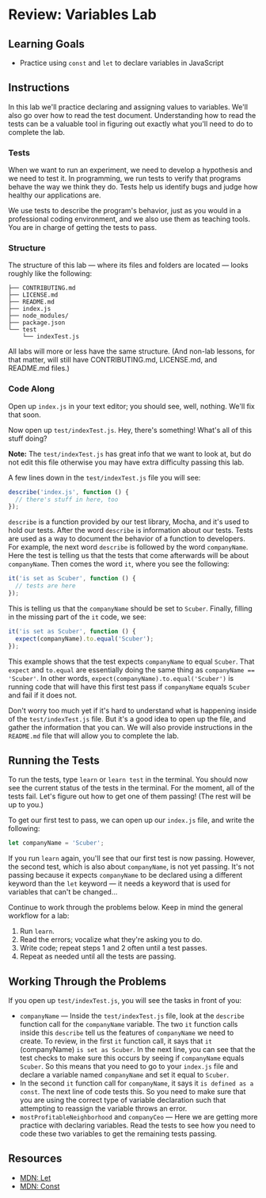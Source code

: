 # Review: Variables Lab  

## Learning Goals

- Practice using `const` and `let` to declare variables in JavaScript

## Instructions

In this lab we'll practice declaring and assigning values to variables. We'll
also go over how to read the test document. Understanding how to read the tests
can be a valuable tool in figuring out exactly what you'll need to do to
complete the lab.

### Tests

When we want to run an experiment, we need to develop a hypothesis and we need
to test it. In programming, we run tests to verify that programs behave the way
we think they do. Tests help us identify bugs and judge how healthy our
applications are.

We use tests to describe the program's behavior, just as you would in a
professional coding environment, and we also use them as teaching tools. You are
in charge of getting the tests to pass.

### Structure

The structure of this lab — where its files and folders are located
— looks roughly like the following:

``` text
├── CONTRIBUTING.md
├── LICENSE.md
├── README.md
├── index.js
├── node_modules/
├── package.json
└── test
    └── indexTest.js
```

All labs will more or less have the same structure. (And non-lab lessons, for
that matter, will still have CONTRIBUTING.md, LICENSE.md, and README.md files.)

### Code Along

Open up `index.js` in your text editor; you should see, well, nothing. We'll fix 
that soon.

Now open up `test/indexTest.js`. Hey, there's something! What's all of this
stuff doing?

**Note:** The `test/indexTest.js` has great info that we want to look at, but do
not edit this file otherwise you may have extra difficulty passing this lab.

A few lines down in the `test/indexTest.js` file you will see:

```js
describe('index.js', function () {
  // there's stuff in here, too
});
```

`describe` is a function provided by our test library, Mocha, and it's used to
hold our tests. After the word `describe` is information about our tests. Tests
are used as a way to document the behavior of a function to developers. For
example, the next word `describe` is followed by the word `companyName`. Here
the test is telling us that the tests that come afterwards will be about
`companyName`. Then comes the word `it`, where you see the following:

```js
it('is set as Scuber', function () {
  // tests are here
});
```

This is telling us that the `companyName` should be set to `Scuber`. Finally,
filling in the missing part of the `it` code, we see:

```js
it('is set as Scuber', function () {
  expect(companyName).to.equal('Scuber');
});
```

This example shows that the test expects `companyName` to equal `Scuber`. That
`expect` and `to.equal` are essentially doing the same thing as `companyName ==
'Scuber'`. In other words, `expect(companyName).to.equal('Scuber')` is running
code that will have this first test pass if `companyName` equals `Scuber` and
fail if it does not.

Don't worry too much yet if it's hard to understand what is happening inside of
the `test/indexTest.js` file. But it's a good idea to open up the file, and
gather the information that you can. We will also provide instructions in the
`README.md` file that will allow you to complete the lab.

## Running the Tests

To run the tests, type `learn` or `learn test` in the terminal. You should now
see the current status of the tests in the terminal. For the moment, all of the
tests fail. Let's figure out how to get one of them passing! (The rest will be
up to you.)

To get our first test to pass, we can open up our `index.js` file, and write the
following:

```js
let companyName = 'Scuber';
```

If you run `learn` again, you'll see that our first test is now passing.
However, the second test, which is also about `companyName`, is not yet passing.
It's not passing because it expects `companyName` to be declared using a
different keyword than the `let` keyword — it needs a keyword that is used
for variables that can't be changed...

Continue to work through the problems below. Keep in mind the general workflow
for a lab:

1. Run `learn`.
2. Read the errors; vocalize what they're asking you to do.
3. Write code; repeat steps 1 and 2 often until a test passes.
4. Repeat as needed until all the tests are passing.

## Working Through the Problems

If you open up `test/indexTest.js`, you will see the tasks in front of you:

- `companyName` — Inside the `test/indexTest.js` file, look at the
  `describe` function call for the `companyName` variable. The two `it` function
  calls inside this `describe` tell us the features of `companyName` we need to
  create. To review, in the first `it` function call, it says that `it`
  (companyName) `is set as Scuber`. In the next line, you can see that the test
  checks to make sure this occurs by seeing if `companyName` equals `Scuber`. So
  this means that you need to go to your `index.js` file and declare a variable
  named `companyName` and set it equal to `Scuber`.
- In the second `it` function call for `companyName`, it says it `is defined as
  a const`. The next line of code tests this. So you need to make sure that you
  are using the correct type of variable declaration such that attempting to
  reassign the variable throws an error.
- `mostProfitableNeighborhood` and `companyCeo` — Here we are getting more
  practice with declaring variables. Read the tests to see how you need to code
  these two variables to get the remaining tests passing.

## Resources

- [MDN: Let](https://developer.mozilla.org/en-US/docs/Web/JavaScript/Reference/Statements/let)
- [MDN: Const](https://developer.mozilla.org/en-US/docs/Web/JavaScript/Reference/Statements/const)
